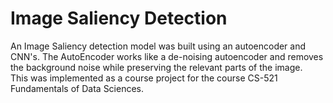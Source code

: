# Image Saliency Detection
An Image Saliency detection model was built using an autoencoder and CNN's. The AutoEncoder works like a de-noising autoencoder and 
removes the background noise while preserving the relevant parts of the image. </br>
This was implemented as a course project for the course CS-521 Fundamentals of Data Sciences.
